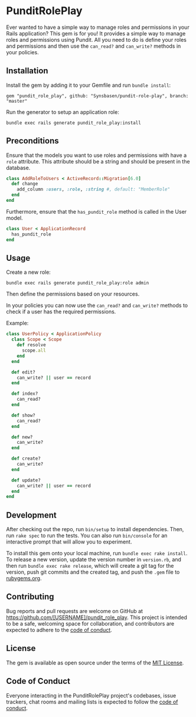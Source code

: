 # PunditRolePlay

Ever wanted to have a simple way to manage roles and permissions in your Rails application? This gem is for you! It provides a simple way to manage roles and permissions using Pundit. All you need to do is define your roles and permissions and then use the `can_read?` and `can_write?` methods in your policies.

## Installation
Install the gem by adding it to your Gemfile and run `bundle install`:

```
gem "pundit_role_play", github: "Synsbasen/pundit-role-play", branch: "master"
```

Run the generator to setup an application role:

```
bundle exec rails generate pundit_role_play:install
```

## Preconditions

Ensure that the models you want to use roles and permissions with have a `role` attribute. This attribute should be a string and should be present in the database.

```ruby
class AddRoleToUsers < ActiveRecord::Migration[6.0]
  def change
    add_column :users, :role, :string #, default: "MemberRole"
  end
end
```

Furthermore, ensure that the `has_pundit_role` method is called in the User model.

```ruby
class User < ApplicationRecord
  has_pundit_role
end
```

## Usage

Create a new role:

```
bundle exec rails generate pundit_role_play:role admin
```

Then define the permissions based on your resources.

In your policies you can now use the `can_read?` and `can_write?` methods to check if a user has the required permissions.

Example:

```ruby
class UserPolicy < ApplicationPolicy
  class Scope < Scope
    def resolve
      scope.all
    end
  end

  def edit?
    can_write? || user == record
  end

  def index?
    can_read?
  end

  def show?
    can_read?
  end

  def new?
    can_write?
  end

  def create?
    can_write?
  end

  def update?
    can_write? || user == record
  end
end
```

## Development

After checking out the repo, run `bin/setup` to install dependencies. Then, run `rake spec` to run the tests. You can also run `bin/console` for an interactive prompt that will allow you to experiment.

To install this gem onto your local machine, run `bundle exec rake install`. To release a new version, update the version number in `version.rb`, and then run `bundle exec rake release`, which will create a git tag for the version, push git commits and the created tag, and push the `.gem` file to [rubygems.org](https://rubygems.org).

## Contributing

Bug reports and pull requests are welcome on GitHub at https://github.com/[USERNAME]/pundit_role_play. This project is intended to be a safe, welcoming space for collaboration, and contributors are expected to adhere to the [code of conduct](https://github.com/[USERNAME]/pundit_role_play/blob/master/CODE_OF_CONDUCT.md).

## License

The gem is available as open source under the terms of the [MIT License](https://opensource.org/licenses/MIT).

## Code of Conduct

Everyone interacting in the PunditRolePlay project's codebases, issue trackers, chat rooms and mailing lists is expected to follow the [code of conduct](https://github.com/Synsbasen/pundit_role_play/blob/master/CODE_OF_CONDUCT.md).
